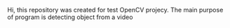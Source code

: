 Hi, this repository was created for test OpenCV projecy.
The main purpose of program is detecting object from a video
